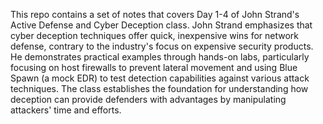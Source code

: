 This repo contains a set of notes that covers Day 1-4 of John Strand's Active Defense and Cyber Deception class. John Strand emphasizes that cyber deception techniques offer quick, inexpensive wins for network defense, contrary to the industry's focus on expensive security products. He demonstrates practical examples through hands-on labs, particularly focusing on host firewalls to prevent lateral movement and using Blue Spawn (a mock EDR) to test detection capabilities against various attack techniques. The class establishes the foundation for understanding how deception can provide defenders with advantages by manipulating attackers' time and efforts.
